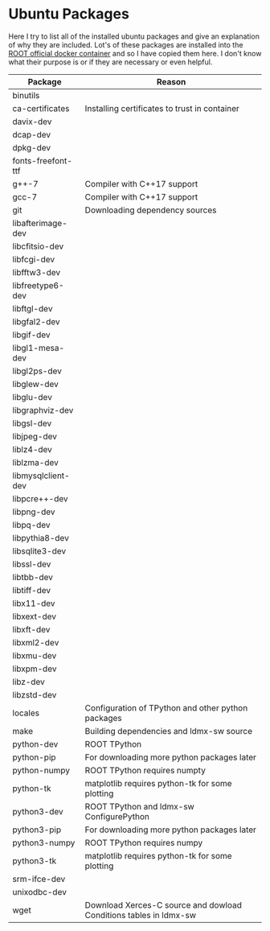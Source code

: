# Ubuntu Packages
Here I try to list all of the installed ubuntu packages and give an explanation of why they are included.
Lot's of these packages are installed into the [ROOT official docker container](https://github.com/root-project/root-docker/blob/master/ubuntu/Dockerfile) and so I have copied them here. I don't know what their purpose is or if they are necessary or even helpful.

Package | Reason
---|---
binutils |
ca-certificates | Installing certificates to trust in container
davix-dev |
dcap-dev |
dpkg-dev |
fonts-freefont-ttf |
g++-7 | Compiler with C++17 support
gcc-7 | Compiler with C++17 support
git | Downloading dependency sources
libafterimage-dev |
libcfitsio-dev |
libfcgi-dev |
libfftw3-dev |
libfreetype6-dev |
libftgl-dev |
libgfal2-dev |
libgif-dev |
libgl1-mesa-dev |
libgl2ps-dev |
libglew-dev |
libglu-dev |
libgraphviz-dev |
libgsl-dev |
libjpeg-dev |
liblz4-dev |
liblzma-dev |
libmysqlclient-dev |
libpcre++-dev |
libpng-dev |
libpq-dev |
libpythia8-dev |
libsqlite3-dev |
libssl-dev |
libtbb-dev |
libtiff-dev |
libx11-dev |
libxext-dev |  
libxft-dev |
libxml2-dev |
libxmu-dev |
libxpm-dev |
libz-dev |
libzstd-dev |
locales | Configuration of TPython and other python packages
make | Building dependencies and ldmx-sw source
python-dev | ROOT TPython
python-pip | For downloading more python packages later
python-numpy | ROOT TPython requires numpty
python-tk | matplotlib requires python-tk for some plotting
python3-dev | ROOT TPython and ldmx-sw ConfigurePython
python3-pip | For downloading more python packages later
python3-numpy | ROOT TPython requires numpy
python3-tk | matplotlib requires python-tk for some plotting
srm-ifce-dev |
unixodbc-dev | 
wget | Download Xerces-C source and dowload Conditions tables in ldmx-sw
